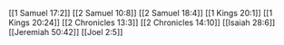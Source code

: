 [[1 Samuel 17:2]]
[[2 Samuel 10:8]]
[[2 Samuel 18:4]]
[[1 Kings 20:1]]
[[1 Kings 20:24]]
[[2 Chronicles 13:3]]
[[2 Chronicles 14:10]]
[[Isaiah 28:6]]
[[Jeremiah 50:42]]
[[Joel 2:5]]
